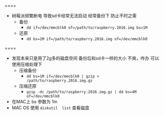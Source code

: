 
====
- 树莓派频繁断电 导致sd卡经常无法启动 经常备份下 防止不时之需
    - 备份
        - `dd if=/dev/mmcblk0 of=/path/to/raspberry.2016.img bs=1M`
    - 还原
        - `dd bs=1M if=/path/to/raspberry.2016.img of=/dev/mmcblk0`

====
- 发现本来只是用了2g多的磁盘空间 备份后和sd卡一样的大小 不爽，咋办 可以使用压缩处理下
    - 压缩备份
        - `dd bs=1M if=/dev/mmcblk0 | gzip > /path/to/raspberry.2016.img.gz`
    - 压缩还原
        - `gzip -dc /path/to/raspberry.2016.img.gz | dd bs=4M of=/dev/mmcblk0`
- 在MAC上 bs 参数为 1m
- MAC OS 使用 `diskutil  list` 查看磁盘
